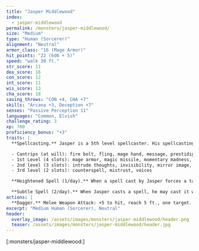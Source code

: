 ```yaml
---
title: "Jasper Middlewood"
index:
  - jasper-middlewood
permalink: /monsters/jasper-middlewood/
size: "Medium"
type: "Human (Sorcerer)"
alignment: "Neutral"
armor_class: "16 (Mage Armor)"
hit_points: "22 (6d6 + 5)"
speed: "walk 30 ft."
str_score: 11
dex_score: 16
con_score: 12
int_score: 11
wis_score: 13
cha_score: 18
saving_throws: "CON +4, CHA +7"
skills: "Arcana +3, Deception +7"
senses: "Passive Perception 11"
languages: "Common, Elvish"
challenge_rating: 3
xp: 700
proficiency_bonus: "+3"
traits: |
  **Spellcasting.** Jasper is a 5th level spellcaster. His spellcasting ability is Charisma (spell save DC 15, +7 to hit with spell attacks). He has the following spells prepared:

  - Cantrips (at will): fire bolt, fling, mage hand, message, prestidigitation
  - 1st Level (4 slots): mage armor, magic missile, momentary madness, notion, shield
  - 2nd level (3 slots): intrude thoughts, invisibility, mirror image, searing pain
  - 3rd level (2 slots): counterspell, mistrust, voices

  **Heightened Spell (1/day).** When a spell cast by Jasper forces a target to make a saving throw to resist its effects, he may cause one target to have disadvantage on its first saving throw made against the spell.

  **Subtle Spell (2/day).** When Jasper casts a spell, he may cast it without any verbal or somatic components.
actions: |
  **Dagger.** Melee Weapon Attack: +5 to hit, reach 5 ft., one target. Hit: 5 (1d4+3) piercing damage.
excerpt: "Medium Human (Sorcerer), Neutral"
header:
  overlay_image: /assets/images/monsters/jasper-middlewood/header.png
  teaser: /assets/images/monsters/jasper-middlewood/header.jpg
---
```


[:monsters/jasper-middlewood:]
